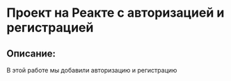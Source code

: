 # Проект на Реакте с авторизацией и регистрацией

## Описание:
В этой работе мы добавили авторизацию и регистрацию